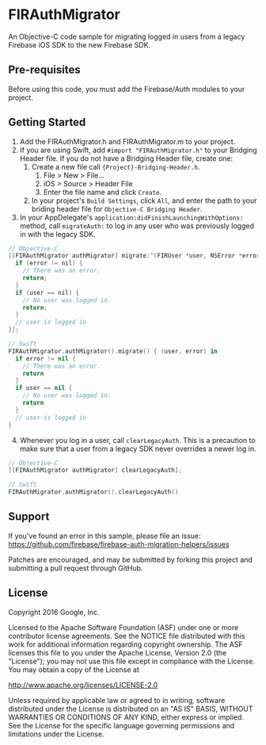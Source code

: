 FIRAuthMigrator
===============

An Objective-C code sample for migrating logged in users from a legacy Firebase
iOS SDK to the new Firebase SDK.

Pre-requisites
--------------
Before using this code, you must add the Firebase/Auth modules to your project.

Getting Started
---------------
1. Add the FIRAuthMigrator.h and FIRAuthMigrator.m to your project.
2. If you are using Swift, add `#import "FIRAuthMigrator.h"` to your Bridging
   Header file. If you do not have a Bridging Header file, create one:
    1. Create a new file call `{Project}-Bridging-Header.h`.
        1. File > New > File...
        2. iOS > Source > Header File
        3. Enter the file name and click `Create`.
    2.  In your project's `Build Settings`, click `All`, and enter the path to
        your briding header file for `Objective-C Bridging Header`.
3. In your AppDelegate's `application:didFinishLaunchingWithOptions:` method,
   call `migrateAuth:` to log in any user who was previously logged in with the
   legacy SDK.
```objective-c
// Objective-C
[[FIRAuthMigrator authMigrator] migrate:^(FIRUser *user, NSError *error) {
  if (error != nil) {
    // There was an error.
    return;
  }
  if (user == nil) {
    // No user was logged in.
    return;
  }
  // user is logged in
}];
```
```swift
// Swift
FIRAuthMigrator.authMigrator().migrate() { (user, error) in
  if error != nil {
    // There was an error.
    return
  }
  if user == nil {
    // No user was logged in.
    return
  }
  // user is logged in
}
```
4. Whenever you log in a user, call `clearLegacyAuth`. This is a precaution
   to make sure that a user from a legacy SDK never overrides a newer log in.
```objective-c
// Objective-C
[[FIRAuthMigrator authMigrator] clearLegacyAuth];
```
```swift
// Swift
FIRAuthMigrator.authMigrator().clearLegacyAuth()
```

Support
-------
If you've found an error in this sample, please file an issue:
https://github.com/firebase/firebase-auth-migration-helpers/issues

Patches are encouraged, and may be submitted by forking this project and
submitting a pull request through GitHub.

License
-------

Copyright 2016 Google, Inc.

Licensed to the Apache Software Foundation (ASF) under one or more contributor
license agreements.  See the NOTICE file distributed with this work for
additional information regarding copyright ownership.  The ASF licenses this
file to you under the Apache License, Version 2.0 (the "License"); you may not
use this file except in compliance with the License.  You may obtain a copy of
the License at

  http://www.apache.org/licenses/LICENSE-2.0

Unless required by applicable law or agreed to in writing, software
distributed under the License is distributed on an "AS IS" BASIS, WITHOUT
WARRANTIES OR CONDITIONS OF ANY KIND, either express or implied.  See the
License for the specific language governing permissions and limitations under
the License.
